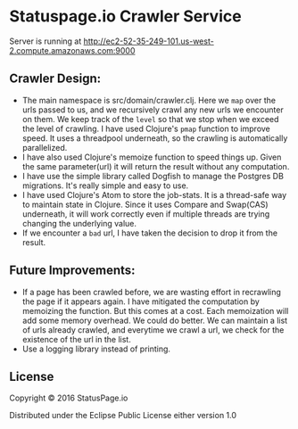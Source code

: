 # Statuspage.io Crawler Service

Server is running at http://ec2-52-35-249-101.us-west-2.compute.amazonaws.com:9000

## Crawler Design:
* The main namespace is src/domain/crawler.clj. Here we `map` over the urls passed to us, and we recursively crawl any new urls we encounter on them. We keep track of the `level` so that we stop when we exceed the level of crawling. I have used Clojure's `pmap` function to improve speed. It uses a threadpool underneath, so the crawling is automatically parallelized.
* I have also used Clojure's memoize function to speed things up. Given the same parameter(url) it will return the result without any computation.
* I have use the simple library called Dogfish to manage the Postgres DB migrations. It's really simple and easy to use.
* I have used Clojure's Atom to store the job-stats. It is a thread-safe way to maintain state in Clojure. Since it uses Compare and Swap(CAS) underneath, it will work correctly even if multiple threads are trying changing the underlying value.
* If we encounter a `bad` url, I have taken the decision to drop it from the result.

## Future Improvements:
* If a page has been crawled before, we are wasting effort in recrawling the page if it appears again. I have mitigated the computation by memoizing the function. But this comes at a cost. Each memoization will add some memory overhead. We could do better. We can maintain a list of urls already crawled, and everytime we crawl a url, we check for the existence of the url in the list.
* Use a logging library instead of printing.

## License

Copyright © 2016 StatusPage.io

Distributed under the Eclipse Public License either version 1.0
